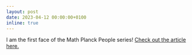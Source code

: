 ```yaml
---
layout: post
date: 2023-04-12 00:00:00+0100
inline: true
---
```


I am the first face of the Math Planck People series! [Check out the article here.](https://www.mis.mpg.de/people/math-planck-people/leonie-kayser)